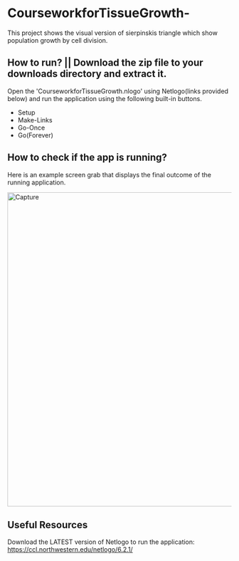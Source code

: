 # CourseworkforTissueGrowth-
This project shows the visual version of   sierpinskis triangle which show population growth by cell division. 


## How to run? || Download the zip file to your downloads directory and extract it.
Open the 'CourseworkforTissueGrowth.nlogo' using Netlogo(links provided below) and run the application using the following built-in buttons.

* Setup 
* Make-Links
* Go-Once
* Go(Forever)


## How to check if the app is running?
Here is an example screen grab that displays the final outcome of the running application.

<img width="706" alt="Capture" src="https://user-images.githubusercontent.com/91548582/143684884-7d886d10-7953-43b2-9201-7e90ffd6345d.PNG">


## Useful Resources

Download the LATEST version of Netlogo to run the application:
 https://ccl.northwestern.edu/netlogo/6.2.1/ 
